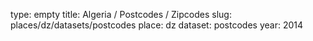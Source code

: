 type: empty
title: Algeria / Postcodes / Zipcodes
slug: places/dz/datasets/postcodes
place: dz
dataset: postcodes
year: 2014
